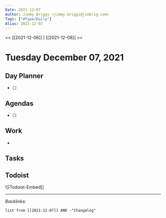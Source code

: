 ```yaml
---
Date: 2021-12-07
Author: Jimmy Briggs <jimmy.briggs@jimbrig.com>
Tags: ["#Type/Daily"]
Alias: 2021-12-07
---
```


<< [[2021-12-06]] | [[2021-12-08]] >>

# Tuesday December 07, 2021

## Day Planner

- [ ] 

## Agendas

- [ ] 

## Work

- 

## Tasks

## Todoist

![[Todoist-Embed]]

***

*Backlinks:*

```dataview
list from [[2021-12-07]] AND -"Changelog"
```